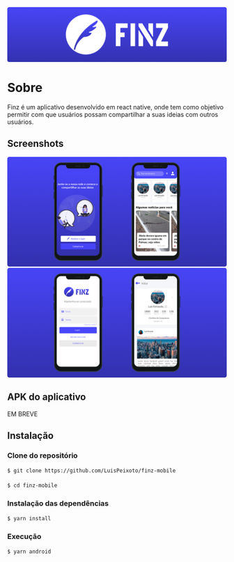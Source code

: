 <img alt="Finz" src="logo.png" />

    
# Sobre

Finz é um aplicativo desenvolvido em react native, onde tem como objetivo permitir com que usuários possam compartilhar a suas ideias com outros usuários.


## Screenshots

![App Screenshot](print1.png)
![App Screenshot](print2.png)

  
## APK do aplicativo
EM BREVE 

## Instalação

### Clone do repositório

```bash
$ git clone https://github.com/LuisPeixoto/finz-mobile

$ cd finz-mobile
```

### Instalação das dependências

```bash
$ yarn install
```

### Execução

```bash
$ yarn android
```
